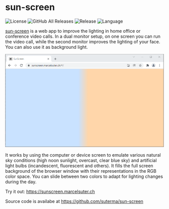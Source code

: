 # sun-screen

![License](https://img.shields.io/github/license/suterma/sun-screen.svg)
![GitHub All Releases](https://img.shields.io/github/downloads/suterma/sun-screen/total.svg)
![Release](https://img.shields.io/github/release/suterma/sun-screen.svg)
![Language](https://img.shields.io/github/languages/top/suterma/sun-screen.svg)

[sun-screen](https://sunscreen.marcelsuter.ch) is a web app to improve the lighting in home office or
conference video calls. In a dual monitor setup, on one screen you
can run the video call, while the second monitor improves the
lighting of your face. You can also use it as background light.

![Visual Functioning Overview](/public/img/screenshot/sun-screen-featured-graphic.png)

It works by using the computer or device screen to emulate various
natural sky conditions (high noon sunlight, overcast, clear blue
sky) and artificial light bulbs (incandescent, fluorescent and
others). It fills the full screen background of the browser window
with their representations in the RGB color space. You can slide
between two colors to adapt for lighting changes during the day.

Try it out: https://sunscreen.marcelsuter.ch

Source code is availabe at https://github.com/suterma/sun-screen

